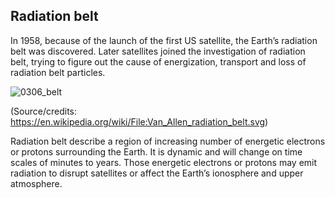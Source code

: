 ## Radiation belt

In 1958, because of the launch of the first US satellite, the Earth’s radiation belt was discovered. Later satellites joined the investigation of radiation belt, trying to figure out the cause of energization, transport and loss of radiation belt particles.

![0306_belt](./static/0306_belt.png)

(Source/credits: <https://en.wikipedia.org/wiki/File:Van_Allen_radiation_belt.svg>)

Radiation belt describe a region of increasing number of energetic electrons or protons surrounding the Earth. It is dynamic and will change on time scales of minutes to years. Those energetic electrons or protons may emit radiation to disrupt satellites or affect the Earth’s ionosphere and upper atmosphere.


